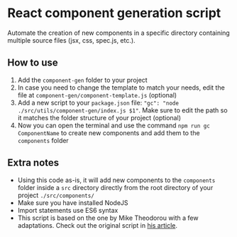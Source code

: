 # React component generation script

Automate the creation of new components in a specific directory containing multiple source files (jsx, css, spec.js, etc.).

## How to use

1. Add the `component-gen` folder to your project
2. In case you need to change the template to match your needs, edit the file at `component-gen/component-template.js` (optional)
3. Add a new script to your `package.json` file: `"gc": "node ./src/utils/component-gen/index.js $1"`. Make sure to edit the path so it matches the folder structure of your project (optional)
4. Now you can open the terminal and use the command `npm run gc ComponentName` to create new components and add them to the `components` folder

## Extra notes

- Using this code as-is, it will add new components to the `components` folder inside a `src` directory directly from the root directory of your project `./src/components/`
- Make sure you have installed NodeJS
- Import statements use ES6 syntax
- This script is based on the one by Mike Theodorou with a few adaptations. Check out the original script in [his article](https://levelup.gitconnected.com/how-to-generate-react-components-from-your-terminal-a27741a5b862).
